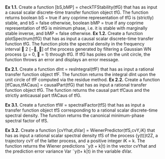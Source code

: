**Ex 1.1.** Create a function
[bS,bMP] = checkTFStability(tfG)
that has as input a causal scalar discrete-time transfer function
object tfG. The function returns
boolean bS = true if any coprime representation of tfG is
(strictly) stable, and bS = false otherwise,
boolean bMP = true if any coprime representation of tfG
is minimum phase, i.e. it is stable with marginally stable
inverse, and bMP = false otherwise.
**Ex 1.2.** Create a function
plotSpectrum(tfG)
that has as input a causal scalar discrete-time transfer function tfG.
The function plots the spectral density in the frequency interval
 2 [−, ] of the process generated by filtering a Gaussian WN
process (μ = 0,  = 1) through tfG. If tfG has poles on the unit
circle, the function throws an error and displays an error message.

**Ex 2.1.** Create a function
dInt = resIntegral(tfF)
that has as input a rational transfer function object tfF. The function
returns the integral dInt upon the unit circle of tfF computed
via the residue method.
**Ex 2.2.** Create a function
[tfCaus,tfACaus] = causalPart(tfG)
that has as input a rational transfer function object tfG. The function
returns the causal part tfCaus and the strictly anticausal part
tfACaus of tfG.

**Ex 3.1.** 
Create a function
tfW = spectralFactor(tfS)
that has as input a transfer function object tfS corresponding to a
rational scalar discrete-time spectral density. The function returns
the canonical minimum-phase spectral factor of tfS.

**Ex 3.2.** Create a function
[cvYhat,dVar] = WienerPredictor(tfS,cvY,iK)
that has as input a rational scalar spectral density tfS of the process
{y(t)}t2Z, a trajectory cvY of the latter process, and a positive
integer iK = k. The function returns the Wiener predictions ˆy(t +
k|t) in the vector cvYhat and the prediction error variance Var ˜y(t+
k|t) in the variable dVar.
